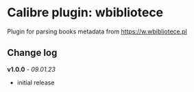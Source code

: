 # Calibre plugin: wbibliotece
Plugin for parsing books metadata from https://w.wbibliotece.pl

## Change log
**v1.0.0** - *09.01.23*
- initial release
